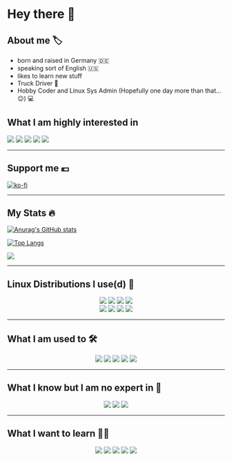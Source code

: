 # Hey there :wave:

## About me :label:

- born and raised in Germany :de:
- speaking sort of English :us:
- likes to learn new stuff
- Truck Driver :truck:
- Hobby Coder and Linux Sys Admin (Hopefully one day more than that... :wink:) :computer:

## What I am highly interested in

<div>
  <img src="https://img.shields.io/badge/Linux-2e3440?logo=Linux&logoColor=FCC624&style=for-the-badge">
  <img src="https://img.shields.io/badge/Arch%20Linux-2e3440?logo=Arch%20Linux&logoColor=1793D1&style=for-the-badge">
  <img src="https://img.shields.io/badge/Manjaro-2e3440?logo=Manjaro&logoColor=35BF5C&style=for-the-badge">
  <img src="https://img.shields.io/badge/GNU%20Bash-2e3440?logo=GNUBash&logoColor=4EAA25&style=for-the-badge">
  <img src="https://img.shields.io/badge/Raspberry Pi-2e3440?logo=Raspberry Pi&logoColor=A22846&style=for-the-badge">
</div>

---

## Support me :euro:

[![ko-fi](https://ko-fi.com/img/githubbutton_sm.svg)](https://ko-fi.com/U7U2GK66P)

---

## My Stats :fire:

[![Anurag's GitHub stats](https://github-readme-stats.vercel.app/api?username=KwadFan&show_icons=true&theme=nord)](https://github.com/anuraghazra/github-readme-stats)

[![Top Langs](https://github-readme-stats.vercel.app/api/top-langs/?username=KwadFan&layout=compact&theme=nord)](https://github.com/anuraghazra/github-readme-stats)

![](https://komarev.com/ghpvc/?username=KwadFan&style=for-the-badge)

---

## Linux Distributions I use(d) :penguin:

<div align="center">
  <img src="https://img.shields.io/badge/Arch%20Linux-2e3440?logo=Arch%20Linux&logoColor=1793D1&style=for-the-badge">
  <img src="https://img.shields.io/badge/Manjaro-2e3440?logo=Manjaro&logoColor=35BF5C&style=for-the-badge">
  <img src="https://img.shields.io/badge/Raspberry%20Pi%20OS-2e3440?logo=Raspberry%20Pi&logoColor=A22846&style=for-the-badge">
  <img src="https://img.shields.io/badge/OpenWRT-2e3440?logo=OpenWRT&logoColor=00B5E2&style=for-the-badge">
</div>
<div align="center">
  <img src="https://img.shields.io/badge/Alpine%20Linux-2e3440?logo=Alpine%20Linux&logoColor=0D597F&style=for-the-badge">
  <img src="https://img.shields.io/badge/Ubuntu-2e3440?logo=Ubuntu&logoColor=E95420&style=for-the-badge">
  <img src="https://img.shields.io/badge/Redhat-2e3440?logo=RedHat&logoColor=EE0000&style=for-the-badge">
  <img src="https://img.shields.io/badge/Debian-2e3440?logo=Debian&logoColor=A81D33&style=for-the-badge">
</div>

---

## What I am used to :hammer_and_wrench:

<div align="center">
  <img src="https://img.shields.io/badge/GNU%20Bash-2e3440?logo=GNUBash&logoColor=4EAA25&style=for-the-badge">
  <img src="https://img.shields.io/badge/Github-2e3440?logo=Github&logoColor=white&style=for-the-badge">
  <img src="https://img.shields.io/badge/VS%20Code-2e3440?logo=Visual%20Studio%20Code&logoColor=007ACC&style=for-the-badge">
  <img src="https://img.shields.io/badge/Manjaro-2e3440?logo=Manjaro&logoColor=35BF5C&style=for-the-badge">
  <img src="https://img.shields.io/badge/Debian-2e3440?logo=Debian&logoColor=A81D33&style=for-the-badge">
</div>

---

## What I know but I am no expert in :thinking:

<div align="center">
  <img src="https://img.shields.io/badge/Docker-2e3440?logo=Docker&logoColor=2496ED&style=for-the-badge">
  <img src="https://img.shields.io/badge/Proxmox-2e3440?logo=Proxmox&logoColor=E57000&style=for-the-badge">
  <img src="https://img.shields.io/badge/OpenWRT-2e3440?logo=OpenWRT&logoColor=00B5E2&style=for-the-badge">
</div>

---

## What I want to learn :man_student:

<div align="center">
  <img src="https://img.shields.io/badge/Python-2e3440?logo=Python&logoColor=3776AB&style=for-the-badge">
  <img src="https://img.shields.io/badge/Go-2e3440?logo=Go&logoColor=00ADD8&style=for-the-badge">
  <img src="https://img.shields.io/badge/Ansible-2e3440?logo=Ansible&logoColor=EE0000&style=for-the-badge">
  <img src="https://img.shields.io/badge/Kubernetes-2e3440?logo=Kubernetes&logoColor=326CE5&style=for-the-badge">
  <img src="https://img.shields.io/badge/Amazon%20AWS-2e3440?logo=Amazon%20AWS&logoColor=232F3E&style=for-the-badge">
</div>
